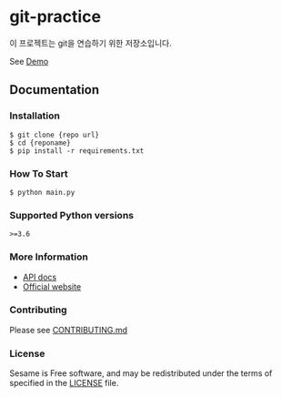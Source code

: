 # git-practice

이 프로젝트는 git을 연습하기 위한 저장소입니다.

See [Demo](https://www.google.com/)

## Documentation


### Installation

```shell
$ git clone {repo url}
$ cd {reponame}
$ pip install -r requirements.txt
```

### How To Start
```shell
$ python main.py
```


### Supported Python versions
`>=3.6`


### More Information
- [API docs]()
- [Official website]()


### Contributing
Please see [CONTRIBUTING.md]()


### License
Sesame is Free software, and may be redistributed under the terms of specified in the [LICENSE]() file.
